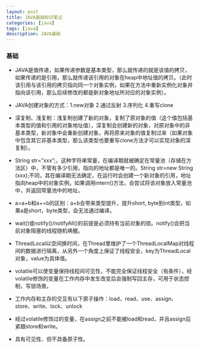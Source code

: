 ```yaml
---
layout: post
title: JAVA基础知识笔记
categories: [java]
tags: [java]
description: JAVA基础
---
```


### 基础

- JAVA是值传递，如果传递参数是基本类型，那么就传递的就是该值的拷贝，如果传递的是引用，那么就传递该引用的对象在heap中地址值的拷贝。（此时该引用与该引用的拷贝指向同一个对象实例，如果在方法中重新实例化对象并指向该引用，那么后续修改的都是新对象地址所对应的对象实例）。


- JAVA创建对象的方式：1.new对象 2.通过反射 3.序列化 4.重写clone


- 深复制、浅复制：浅复制创建了新的对象，复制了原对象的值（这个值包括基本类型的值和引用的对象地址值），深复制会创建新的对象，对原对象中的非基本类型，新对象中会重新创建对象，再将原来对象的值复制过来（如果对象中包含其它非基本类型，那么该类型也要重写clone方法才可以实现对象的深复制）。


- String str=”xxx”;，这种字符串常量，在编译期就被确定在常量池（存储在方法区）中，不管有多少引用，指向的地址都是唯一的。String str=new String (xxx);不同，其在编译期无法确定，在运行时会创建一个新对象的引用，地址指向heap中的对象实例，如果调用intern()方法，会尝试将该对象放入常量池中，并返回常量池中的地址。


- a=a+b和a+=b的区别：a+b会带来类型提升，提升short, byte到int类型，如果a是short，byte类型，会无法通过编译。


- wait()或notify()/notifyAll()的前提是必须持有当前对象的锁。notify()会把当前对象阻塞的线程随机唤醒。

- ThreadLocal以空间换时间，在Thread里维护了一个ThreadLocalMap对线程间的数据进行隔离，从另外一个角度上保证了线程安全，key为ThreadLocal对象，value为具体值。

- volatile可以使变量保持线程间可见性，不能完全保证线程安全（有条件），经volatile修饰的变量在工作内存中发生改变后会强制写回主存，可用于状态控制，写锁场景。

- 工作内存和主存的交互有以下原子操作：load、read、use、assign、store、write、lock、unlock
- 经过volatile修饰过的变量，在assign之前不能被load和read，并且assign后紧跟store和write。
- 具有可见性、但不具备原子性。